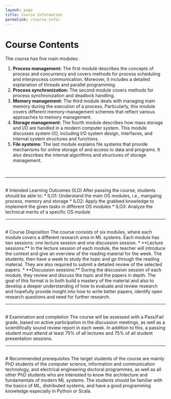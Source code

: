 ```yaml
---
layout: page
title: Course Information
permalink: /course_info/
---
```

# Course Contents
The course has five main modules:
1. **Process management:** The first module describes the concepts of process and concurrency and covers methods for process scheduling and interprocess communication. Moreover, it includes a detailed explanation of threads and parallel programming.
2. **Process synchronization:** The second module covers methods for process synchronization and deadlock handling.
3. **Memory management:** The third module deals with managing main memory during the execution of a process. Particularly, this module covers different memory-management schemes that reflect various approaches to memory management.
4. **Storage management:** The fourth module describes how mass storage and I/O are handled in a modern computer system. This module discusses system I/O, including I/O system design, interfaces, and internal system structures and functions.
5. **File systems:** The last module explains file systems that provide mechanisms for online storage of and access to data and programs. It also describes the internal algorithms and structures of storage management.

<br>
<hr>
<br>
# Intended Learning Outcomes (ILO)
After passing the course, students should be able to:
* ILO1: Understand the main OS modules, i.e., mangaing process, memory and storage
* ILO2: Apply the grabbed knowledge to implement the given tasks in different OS modules
* ILO3: Analyze the technical merits of a specific OS module

<br>
<hr>
<br>
# Course Disposition
The course consists of six modules, where each module covers a different research area in ML systems. Each module has two sessions: one lecture session and one discussion session. 
* **Lecture sessions:** In the lecture session of each module, the teacher will introduce the context and give an overview of the reading material for the week.
The students, then have a week to study the topic and go through the reading material. They are also required to submit a detailed review of the selected papers.
* **Discussion sessions:** During the discussion session of each module, they review and discuss the topic and the papers in depth. The goal of this format is to both build a mastery of the material and also to develop a deeper understanding of how to evaluate and review research and hopefully provide insight into how to write better papers, identify open research questions and need for further research.

<br>
<hr>
<br>
# Examination and completion
The course will be assessed with a Pass/Fail grade, based on active participation in the discussion meetings, as well as a scientifically sound review report in each week. 
In addition to this, a passing student must attend at least 75% of all lectures and 75% of all student presentation sessions.

<br>
<hr>
<br>
# Recommended prerequisites
The target students of the course are mainly PhD students of the computer science, information and communication technology, and electrical engineering doctoral programmes, as well as all other PhD 
students who are interested to know the architecture and fundamentals of modern ML systems. The students should be familiar with the basics of ML, distributed systems, and have a good programming knowledge 
especially in Python or Scala.

